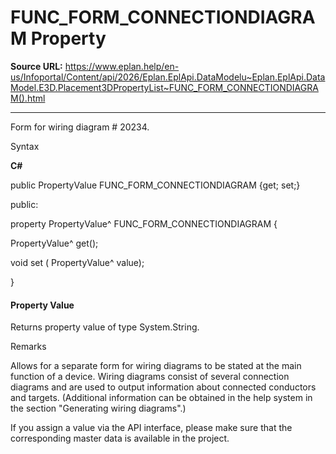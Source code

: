 # FUNC_FORM_CONNECTIONDIAGRAM Property

**Source URL:** https://www.eplan.help/en-us/Infoportal/Content/api/2026/Eplan.EplApi.DataModelu~Eplan.EplApi.DataModel.E3D.Placement3DPropertyList~FUNC_FORM_CONNECTIONDIAGRAM().html

---

Form for wiring diagram # 20234.

Syntax

**C#**



public PropertyValue FUNC_FORM_CONNECTIONDIAGRAM {get; set;}

public:

property PropertyValue^ FUNC_FORM_CONNECTIONDIAGRAM {

   PropertyValue^ get();

   void set (    PropertyValue^ value);

}


#### Property Value

Returns property value of type System.String.

Remarks

Allows for a separate form for wiring diagrams to be stated at the main function of a device. Wiring diagrams consist of several connection diagrams and are used to output information about connected conductors and targets. (Additional information can be obtained in the help system in the section "Generating wiring diagrams".)

If you assign a value via the API interface, please make sure that the corresponding master data is available in the project.
